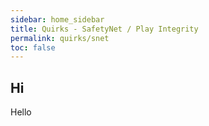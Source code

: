 ```yaml
---
sidebar: home_sidebar
title: Quirks - SafetyNet / Play Integrity
permalink: quirks/snet
toc: false
---
```


## Hi

Hello
